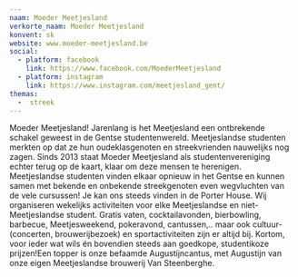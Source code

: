 ```yaml
---
naam: Moeder Meetjesland
verkorte_naam: Moeder Meetjesland
konvent: sk
website: www.moeder-meetjesland.be
social:
  - platform: facebook
    link: https://www.facebook.com/MoederMeetjesland
  - platform: instagram
    link: https://www.instagram.com/meetjesland_gent/
themas:
  -  streek
---
```

Moeder Meetjesland!
Jarenlang is het Meetjesland een ontbrekende schakel geweest in de Gentse studentenwereld. Meetjeslandse studenten merkten op dat ze hun oudeklasgenoten en streekvrienden nauwelijks nog zagen. Sinds 2013 staat Moeder Meetjesland als studentenvereniging echter terug op de kaart, klaar om deze mensen te herenigen. Meetjeslandse studenten vinden elkaar opnieuw in het Gentse en kunnen samen met bekende en onbekende streekgenoten even wegvluchten van de vele cursussen! Je kan ons steeds vinden in de Porter House. 
Wij organiseren wekelijks activiteiten voor elke Meetjeslandse en niet-Meetjeslandse student. Gratis vaten, cocktailavonden, bierbowling, barbecue, Meetjesweekend, pokeravond, cantussen,.. maar ook cultuur- (concerten, brouwerijbezoek) en sportactiviteiten zijn er altijd bij. Kortom, voor ieder wat wils én bovendien steeds aan goedkope, studentikoze prijzen!Een topper is onze befaamde Augustijncantus, met Augustijn van onze eigen Meetjeslandse brouwerij Van Steenberghe. 
